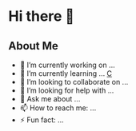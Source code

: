 # Hi there 👋

<!--
**rstar24/rstar24** is a ✨ _special_ ✨ repository because its `README.md` (this file) appears on your GitHub profile.
-->
## About Me
- 🔭 I’m currently working on ...
- 🌱 I’m currently learning ... [C](https://cc4e.com)
- 👯 I’m looking to collaborate on ...
- 🤔 I’m looking for help with ...
- 💬 Ask me about ...
- 📫 How to reach me: ...
- ⚡ Fun fact: ...



